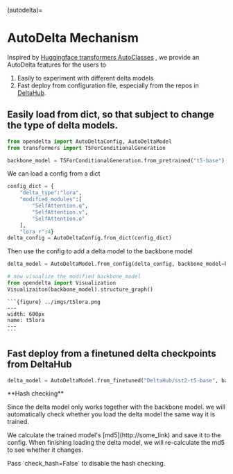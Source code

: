 (autodelta)=
# AutoDelta Mechanism

Inspired by [Huggingface transformers AutoClasses](https://huggingface.co/docs/transformers/v4.16.2/en/model_doc/auto#transformers.AutoModel) , we provide an AutoDelta features for the users to

1. Easily to experiment with different delta models
2. Fast deploy from configuration file, especially from the repos in [DeltaHub](https://huggingface.co/DeltaHub).


## Easily load from dict, so that subject to change the type of delta models.

```python
from opendelta import AutoDeltaConfig, AutoDeltaModel
from transformers import T5ForConditionalGeneration

backbone_model = T5ForConditionalGeneration.from_pretrained("t5-base")
```

We can load a config from a dict
```python
config_dict = {
    "delta_type":"lora", 
    "modified_modules":[
        "SelfAttention.q", 
        "SelfAttention.v",
        "SelfAttention.o"
    ], 
    "lora_r":4}
delta_config = AutoDeltaConfig.from_dict(config_dict)
```

Then use the config to add a delta model to the backbone model
```python
delta_model = AutoDeltaModel.from_config(delta_config, backbone_model=backbone_model)

# now visualize the modified backbone_model
from opendelta import Visualization
Visualizaiton(backbone_model).structure_graph()
```


````{collapse} <span style="color:rgb(141, 99, 224);font-weight:bold;font-style:italic">Click to view output</span>
```{figure} ../imgs/t5lora.png
---
width: 600px
name: t5lora
---
```
````



## Fast deploy from a finetuned delta checkpoints from DeltaHub

```python
delta_model = AutoDeltaModel.from_finetuned("DeltaHub/sst2-t5-base", backbone_model=backbone_model)  # TODO: the link may change.
```

<div class="admonition note">
<p class="title">**Hash checking**</p>
Since the delta model only works together with the backbone model.
we will automatically check whether you load the delta model the same way it is trained.
</p>
<p>
We calculate the trained model's [md5](http://some_link) and save it to the config. When finishing loading the delta model, we will re-calculate the md5 to see whether it changes.
<p>Pass `check_hash=False` to disable the hash checking.</p>
</div>